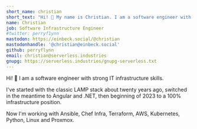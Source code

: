 ```yaml
---
short_name: christian
short_text: "Hi! 👋 My name is Christian. I am a software engineer with strong IT infrastructure skills."
name: Christian
job: Software Infrastructure Engineer
#twitter: perryf1ynn
mastodon: https://einbeck.social/@christian
mastodonhandle: '@christian@einbeck.social'
github: perryflynn
email: christian@serverless.industries
gnupg: https://serverless.industries/gnupg-serverless.txt
---
```


Hi! 👋 I am a software engineer with strong IT infrastructure skills.

I've started with the classic LAMP stack about twenty years ago,
switched in the meantime to Angular and .NET, then beginning of
2023 to a 100% infrastructure position.

Now I'm working with Ansible, Chef Infra, Terraform, AWS, Kubernetes, Python, Linux and Proxmox.
